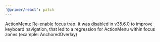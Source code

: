 ```yaml
---
'@primer/react': patch
---
```


ActionMenu: Re-enable focus trap. It was disabled in v35.6.0 to improve keyboard navigation, that led to a regression for ActionMenu within focus zones (example: AnchoredOverlay)
